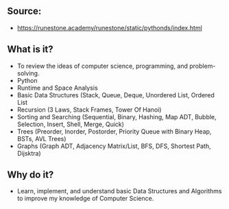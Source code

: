 ## Source:
- https://runestone.academy/runestone/static/pythonds/index.html

## What is it?
- To review the ideas of computer science, programming, and problem-solving.
- Python
- Runtime and Space Analysis
- Basic Data Structures (Stack, Queue, Deque, Unordered List, Ordered List
- Recursion (3 Laws, Stack Frames, Tower Of Hanoi)
- Sorting and Searching (Sequential, Binary, Hashing, Map ADT, Bubble, Selection, Insert, Shell, Merge, Quick)
- Trees (Preorder, Inorder, Postorder, Priority Queue with Binary Heap, BSTs, AVL Trees)
- Graphs (Graph ADT, Adjacency Matrix/List, BFS, DFS, Shortest Path, Dijsktra) 

## Why do it?
- Learn, implement, and understand basic Data Structures and Algorithms to improve my knowledge of Computer Science.
